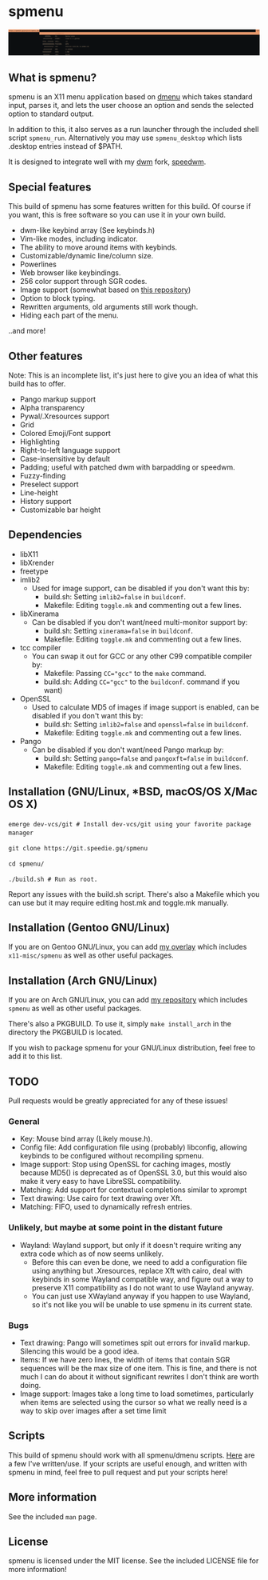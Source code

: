 # spmenu

![image](/docs/preview.png)

## What is spmenu?

spmenu is an X11 menu application based on
[dmenu](https://tools.suckless.org/dmenu) which takes standard input, parses
it, and lets the user choose an option and sends the
selected option to standard output.

In addition to this, it also serves as a run launcher through the included
shell script `spmenu_run`. Alternatively you may use `spmenu_desktop` which
lists .desktop entries instead of $PATH.

It is designed to integrate well with my [dwm](https://dwm.suckless.org) fork, [speedwm](https://git.speedie.gq/speedwm).

## Special features

This build of spmenu has some features written for this build.
Of course if you want, this is free software so you can use it in your own build.

- dwm-like keybind array (See keybinds.h)
- Vim-like modes, including indicator.
- The ability to move around items with keybinds.
- Customizable/dynamic line/column size.
- Powerlines
- Web browser like keybindings.
- 256 color support through SGR codes.
- Image support (somewhat based on [this repository](https://github.com/Cloudef/dmenu-pango-imlib))
- Option to block typing.
- Rewritten arguments, old arguments still work though.
- Hiding each part of the menu.

..and more!

## Other features

Note: This is an incomplete list, it's just here to give you an idea of what
this build has to offer.

- Pango markup support
- Alpha transparency
- Pywal/.Xresources support
- Grid
- Colored Emoji/Font support
- Highlighting
- Right-to-left language support
- Case-insensitive by default
- Padding; useful with patched dwm with barpadding or speedwm.
- Fuzzy-finding
- Preselect support
- Line-height
- History support
- Customizable bar height

## Dependencies

- libX11
- libXrender
- freetype
- imlib2
  - Used for image support, can be disabled if you don't want this by:
    - build.sh: Setting `imlib2=false` in `buildconf`.
    - Makefile: Editing `toggle.mk` and commenting out a few lines.
- libXinerama
  - Can be disabled if you don't want/need multi-monitor support by:
    - build.sh: Setting `xinerama=false` in `buildconf`.
    - Makefile: Editing `toggle.mk` and commenting out a few lines.
- tcc compiler
  - You can swap it out for GCC or any other C99 compatible compiler by:
    - Makefile: Passing `CC="gcc"` to the `make` command.
    - build.sh: Adding `CC="gcc"` to the `buildconf`.
command if you want)
- OpenSSL
  - Used to calculate MD5 of images if image support is enabled, can be
disabled if you don't want this by:
    - build.sh: Setting `imlib2=false` and `openssl=false` in `buildconf`.
    - Makefile: Editing `toggle.mk` and commenting out a few lines.
- Pango
  - Can be disabled if you don't want/need Pango markup by:
    - build.sh: Setting `pango=false` and `pangoxft=false` in `buildconf`.
    - Makefile: Editing `toggle.mk` and commenting out a few lines.

## Installation (GNU/Linux, \*BSD, macOS/OS X/Mac OS X)

`emerge dev-vcs/git # Install dev-vcs/git using your favorite package manager`

`git clone https://git.speedie.gq/spmenu`

`cd spmenu/`

`./build.sh # Run as root.`

Report any issues with the build.sh script. There's also a Makefile which
you can use but it may require editing host.mk and toggle.mk manually.

## Installation (Gentoo GNU/Linux)

If you are on Gentoo GNU/Linux, you can add
[my overlay](https://git.speedie.gq/speedie-overlay) which includes
`x11-misc/spmenu` as well as other useful packages.

## Installation (Arch GNU/Linux)

If you are on Arch GNU/Linux, you can add
[my repository](https://git.speedie.gq/speedie-repository) which includes
`spmenu` as well as other useful packages.

There's also a PKGBUILD. To use it, simply `make install_arch` in the directory
the PKGBUILD is located.

If you wish to package spmenu for your GNU/Linux distribution, feel free to add
it to this list.

## TODO

Pull requests would be greatly appreciated for any of these issues!

### General

- Key: Mouse bind array (Likely mouse.h).
- Config file: Add configuration file using (probably) libconfig, allowing
keybinds to be configured without recompiling spmenu.
- Image support: Stop using OpenSSL for caching images, mostly because MD5()
is deprecated as of OpenSSL 3.0, but this would also make it very easy to
have LibreSSL compatibility.
- Matching: Add support for contextual completions similar to xprompt
- Text drawing: Use cairo for text drawing over Xft.
- Matching: FIFO, used to dynamically refresh entries.

### Unlikely, but maybe at some point in the distant future

- Wayland: Wayland support, but only if it doesn't require writing any extra
code which as of now seems unlikely.
  - Before this can even be done, we need to add a configuration file using
anything but .Xresources, replace Xft with cairo, deal with keybinds in some
Wayland compatible way, and figure out a way to preserve X11 compatibility
as I do not want to use Wayland anyway.
  - You can just use XWayland anyway if you happen to use Wayland, so it's not
like you will be unable to use spmenu in its current state.

### Bugs

- Text drawing: Pango will sometimes spit out errors for invalid markup.
Silencing this would be a good idea.
- Items: If we have zero lines, the width of items that contain SGR sequences
will be the max size of one item. This is fine, and there is not much I can do
about it without significant rewrites I don't think are worth doing.
- Image support: Images take a long time to load sometimes, particularly when
items are selected using the cursor so what we really need is a way to
skip over images after a set time limit

## Scripts

This build of spmenu should work with all spmenu/dmenu scripts.
[Here](https://git.speedie.gq/speedwm-extras) are a few I've written/use.
If your scripts are useful enough, and written with spmenu in mind, feel free
to pull request and put your scripts here!

## More information

See the included `man` page.

## License

spmenu is licensed under the MIT license. See the included LICENSE file for
more information!
